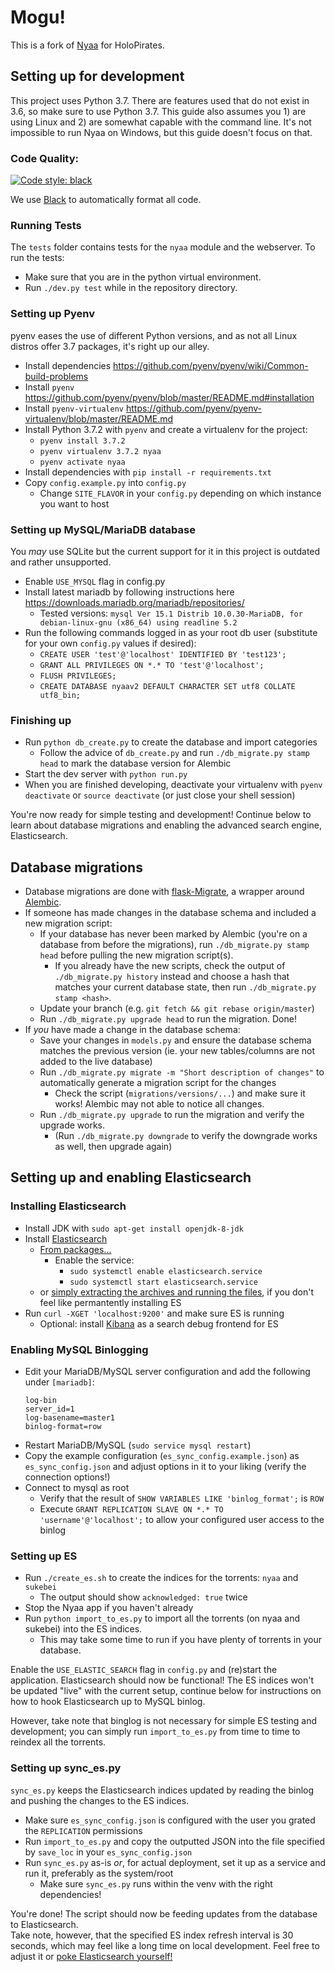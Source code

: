 # Mogu!

This is a fork of [Nyaa](https://github.com/nyaadevs/nyaa) for HoloPirates.

## Setting up for development

This project uses Python 3.7. There are features used that do not exist in 3.6,
so make sure to use Python 3.7. This guide also assumes you 1) are using Linux
and 2) are somewhat capable with the command line. It's not impossible to run
Nyaa on Windows, but this guide doesn't focus on that.

### Code Quality:

[![Code style: black](https://img.shields.io/badge/code%20style-black-000000.svg)](https://github.com/psf/black)

We use [Black](https://github.com/psf/black) to automatically format all code.

### Running Tests

The `tests` folder contains tests for the `nyaa` module and the webserver. To
run the tests:

- Make sure that you are in the python virtual environment.
- Run `./dev.py test` while in the repository directory.

### Setting up Pyenv

pyenv eases the use of different Python versions, and as not all Linux distros
offer 3.7 packages, it's right up our alley.

- Install dependencies https://github.com/pyenv/pyenv/wiki/Common-build-problems
- Install `pyenv`
  https://github.com/pyenv/pyenv/blob/master/README.md#installation
- Install `pyenv-virtualenv`
  https://github.com/pyenv/pyenv-virtualenv/blob/master/README.md
- Install Python 3.7.2 with `pyenv` and create a virtualenv for the project:
  - `pyenv install 3.7.2`
  - `pyenv virtualenv 3.7.2 nyaa`
  - `pyenv activate nyaa`
- Install dependencies with `pip install -r requirements.txt`
- Copy `config.example.py` into `config.py`
  - Change `SITE_FLAVOR` in your `config.py` depending on which instance you
    want to host

### Setting up MySQL/MariaDB database

You _may_ use SQLite but the current support for it in this project is outdated
and rather unsupported.

- Enable `USE_MYSQL` flag in config.py
- Install latest mariadb by following instructions here
  https://downloads.mariadb.org/mariadb/repositories/
  - Tested versions:
    `mysql Ver 15.1 Distrib 10.0.30-MariaDB, for debian-linux-gnu (x86_64) using readline 5.2`
- Run the following commands logged in as your root db user (substitute for your
  own `config.py` values if desired):
  - `CREATE USER 'test'@'localhost' IDENTIFIED BY 'test123';`
  - `GRANT ALL PRIVILEGES ON *.* TO 'test'@'localhost';`
  - `FLUSH PRIVILEGES;`
  - `CREATE DATABASE nyaav2 DEFAULT CHARACTER SET utf8 COLLATE utf8_bin;`

### Finishing up

- Run `python db_create.py` to create the database and import categories
  - Follow the advice of `db_create.py` and run `./db_migrate.py stamp head` to
    mark the database version for Alembic
- Start the dev server with `python run.py`
- When you are finished developing, deactivate your virtualenv with
  `pyenv deactivate` or `source deactivate` (or just close your shell session)

You're now ready for simple testing and development! Continue below to learn
about database migrations and enabling the advanced search engine,
Elasticsearch.

## Database migrations

- Database migrations are done with
  [flask-Migrate](https://flask-migrate.readthedocs.io/), a wrapper around
  [Alembic](http://alembic.zzzcomputing.com/en/latest/).
- If someone has made changes in the database schema and included a new
  migration script:
  - If your database has never been marked by Alembic (you're on a database from
    before the migrations), run `./db_migrate.py stamp head` before pulling the
    new migration script(s).
    - If you already have the new scripts, check the output of
      `./db_migrate.py history` instead and choose a hash that matches your
      current database state, then run `./db_migrate.py stamp <hash>`.
  - Update your branch (e.g. `git fetch && git rebase origin/master`)
  - Run `./db_migrate.py upgrade head` to run the migration. Done!
- If _you_ have made a change in the database schema:
  - Save your changes in `models.py` and ensure the database schema matches the
    previous version (ie. your new tables/columns are not added to the live
    database)
  - Run `./db_migrate.py migrate -m "Short description of changes"` to
    automatically generate a migration script for the changes
    - Check the script (`migrations/versions/...`) and make sure it works!
      Alembic may not able to notice all changes.
  - Run `./db_migrate.py upgrade` to run the migration and verify the upgrade
    works.
    - (Run `./db_migrate.py downgrade` to verify the downgrade works as well,
      then upgrade again)

## Setting up and enabling Elasticsearch

### Installing Elasticsearch

- Install JDK with `sudo apt-get install openjdk-8-jdk`
- Install [Elasticsearch](https://www.elastic.co/downloads/elasticsearch)
  - [From packages...](https://www.elastic.co/guide/en/elasticsearch/reference/current/deb.html)
    - Enable the service:
      - `sudo systemctl enable elasticsearch.service`
      - `sudo systemctl start elasticsearch.service`
  - or
    [simply extracting the archives and running the files](https://www.elastic.co/guide/en/elasticsearch/reference/current/_installation.html),
    if you don't feel like permantently installing ES
- Run `curl -XGET 'localhost:9200'` and make sure ES is running
  - Optional: install [Kibana](https://www.elastic.co/products/kibana) as a
    search debug frontend for ES

### Enabling MySQL Binlogging

- Edit your MariaDB/MySQL server configuration and add the following under
  `[mariadb]`:
  ```
  log-bin
  server_id=1
  log-basename=master1
  binlog-format=row
  ```
- Restart MariaDB/MySQL (`sudo service mysql restart`)
- Copy the example configuration (`es_sync_config.example.json`) as
  `es_sync_config.json` and adjust options in it to your liking (verify the
  connection options!)
- Connect to mysql as root
  - Verify that the result of `SHOW VARIABLES LIKE 'binlog_format';` is `ROW`
  - Execute `GRANT REPLICATION SLAVE ON *.* TO 'username'@'localhost';` to allow
    your configured user access to the binlog

### Setting up ES

- Run `./create_es.sh` to create the indices for the torrents: `nyaa` and
  `sukebei`
  - The output should show `acknowledged: true` twice
- Stop the Nyaa app if you haven't already
- Run `python import_to_es.py` to import all the torrents (on nyaa and sukebei)
  into the ES indices.
  - This may take some time to run if you have plenty of torrents in your
    database.

Enable the `USE_ELASTIC_SEARCH` flag in `config.py` and (re)start the
application. Elasticsearch should now be functional! The ES indices won't be
updated "live" with the current setup, continue below for instructions on how to
hook Elasticsearch up to MySQL binlog.

However, take note that binglog is not necessary for simple ES testing and
development; you can simply run `import_to_es.py` from time to time to reindex
all the torrents.

### Setting up sync_es.py

`sync_es.py` keeps the Elasticsearch indices updated by reading the binlog and
pushing the changes to the ES indices.

- Make sure `es_sync_config.json` is configured with the user you grated the
  `REPLICATION` permissions
- Run `import_to_es.py` and copy the outputted JSON into the file specified by
  `save_loc` in your `es_sync_config.json`
- Run `sync_es.py` as-is _or_, for actual deployment, set it up as a service and
  run it, preferably as the system/root
  - Make sure `sync_es.py` runs within the venv with the right dependencies!

You're done! The script should now be feeding updates from the database to
Elasticsearch.  
Take note, however, that the specified ES index refresh interval is 30 seconds,
which may feel like a long time on local development. Feel free to adjust it or
[poke Elasticsearch yourself!](https://www.elastic.co/guide/en/elasticsearch/reference/current/indices-refresh.html)

